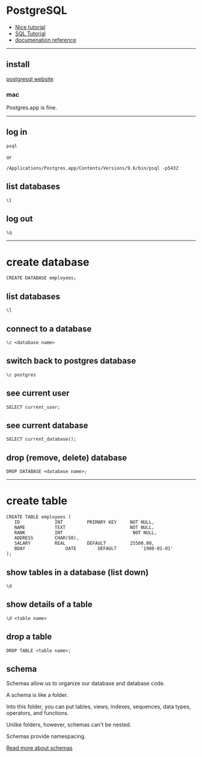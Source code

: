 # PostgreSQL

* [Nice tutorial](https://www.tutorialspoint.com/postgresql/postgresql_create_database.htm)
* [SQL Tutorial](https://www.w3schools.com/sql/default.asp)
* [documenation reference](https://www.postgresql.org/docs/9.4/static/app-psql.html)

***

## install
[postgresql website](https://www.postgresql.org/download/)

### mac
Postgres.app is fine.

***

## log in

```
psql
```

or 
```
/Applications/Postgres.app/Contents/Versions/9.6/bin/psql -p5432
```

## list databases
```
\l
```

## log out
```
\q
```
***

#  create database
```
CREATE DATABASE employees;
```

## list databases
```
\l
```

## connect to a database
```
\c <database name>
```

## switch back to postgres database
```
\c postgres
```

## see current user
```
SELECT current_user;
```

## see current database
```
SELECT current_database();
```

## drop (remove, delete) database
```
DROP DATABASE <database name>;
```

***

# create table
```
CREATE TABLE employees (
   ID             INT         PRIMARY KEY     NOT NULL,
   NAME           TEXT                        NOT NULL,
   RANK           INT                          NOT NULL,
   ADDRESS        CHAR(50),
   SALARY         REAL        DEFAULT         25500.00,
   BDAY			      DATE        DEFAULT         '1900-01-01'
);
```

## show tables in a database (list down)
```
\d
```

## show details of a table
```
\d <table name>
```

## drop a table
```
DROP TABLE <table name>;
```

## schema
Schemas allow us to organize our database and database code.

A schema is like a folder.

Into this folder, you can put tables, views, indexes, sequences, data types, operators, and functions. 

Unlike folders, however, schemas can't be nested.

Schemas provide namespacing.

[Read more about schemas](https://www.tutorialspoint.com/postgresql/postgresql_schema.htm)
